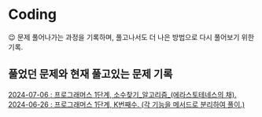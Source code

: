 # Coding 
:wink: 문제 풀어나가는 과정을 기록하며, 풀고나서도 더 나은 방법으로 다시 풀어보기 위한 기록.

## 풀었던 문제와 현재 풀고있는 문제 기록
<a href="https://github.com/SINHEESEOP/CodingTest/blob/master/k%EB%B2%88%EC%A7%B8%EC%88%98/K%EB%B2%88%EC%A7%B8%EC%88%98_%EC%A0%95%EB%8B%B5.java">2024-07-06 : 프로그래머스 1단계, 소수찾기_알고리즘_(에라스토테네스의 채). </a><br>
<a href="https://github.com/SINHEESEOP/CodingTest/blob/master/k%EB%B2%88%EC%A7%B8%EC%88%98/K%EB%B2%88%EC%A7%B8%EC%88%98_%EC%A0%95%EB%8B%B5.java">2024-06-26 : 프로그래머스 1단계, K번째수. (각 기능을 메서드로 분리하여 풀이.) </a><br>
